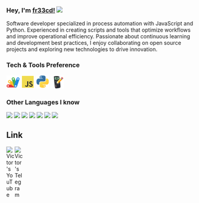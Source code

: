 ### Hey, I'm [fr33cd!](https://github.com/fr33cod) <img src="https://github.com/TheDudeThatCode/TheDudeThatCode/blob/master/Assets/Earth.gif" width="12px">
Software developer specialized in process automation with JavaScript and Python. Experienced in creating scripts and tools that optimize workflows and improve operational efficiency. Passionate about continuous learning and development best practices, I enjoy collaborating on open source projects and exploring new technologies to drive innovation.




### Tech & Tools Preference
<img src="https://github.com/fr33cd/fr33cd/blob/main/src/gs.png" height="35">  <img src="https://github.com/fr33cd/fr33cd/blob/main/src/js.png" height="35">     <img src="https://github.com/fr33cd/fr33cd/blob/main/src/py.png" height="35">  <img src="https://github.com/fr33cd/fr33cd/blob/main/src/UserRPL.png" height="35"> 


### Other Languages I know
<img src = "https://img.shields.io/badge/-HTML5-000000?style=flat&logo=html5&logoColor=white"> <img src = "https://img.shields.io/badge/-CSS3-1572B6?style=flat&logo=css3&logoColor=white"> <img src="http://img.shields.io/badge/-Git-F1502F?style=flat&logo=git&logoColor=FFFFFF"> <img src="http://img.shields.io/badge/-Github-000000?style=flat&logo=github&logoColor=FFFFFF">  <img src="http://img.shields.io/badge/-Json-1572B6?style=flat&logo=json&logoColor=white"> <img src="http://img.shields.io/badge/-LaTex-F1502F?style=flat&logo=latex&logoColor=white"> <img src="http://img.shields.io/badge/-Termux-000000?style=flat&logo=termux&logoColor=white">


## Link
<a href="https://www.youtube.com/@fr33cd">
  <img align="left" alt="Victor's YouTube" width="22px" src="https://cdn.jsdelivr.net/npm/simple-icons@v3/icons/youtube.svg" />
</a>
<a href="https://t.me/fr33cd">
  <img align="left" alt="Victor's Telegram" width="22px" src="https://cdn.jsdelivr.net/npm/simple-icons@v3/icons/telegram.svg" />
</a>




